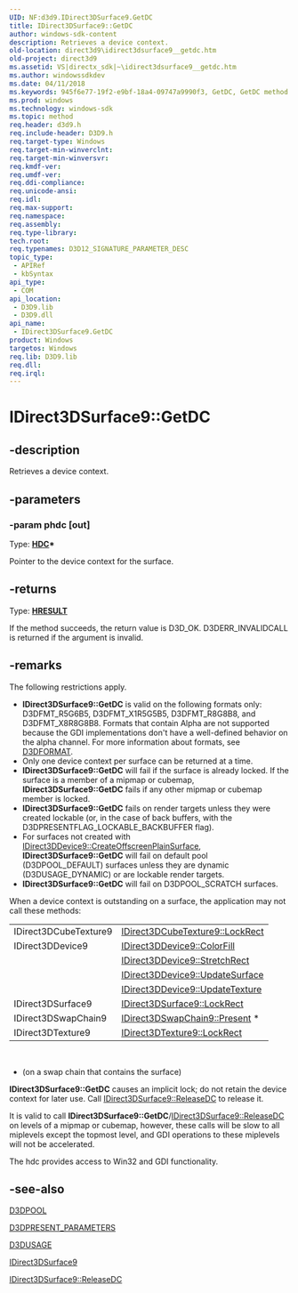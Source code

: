 ```yaml
---
UID: NF:d3d9.IDirect3DSurface9.GetDC
title: IDirect3DSurface9::GetDC
author: windows-sdk-content
description: Retrieves a device context.
old-location: direct3d9\idirect3dsurface9__getdc.htm
old-project: direct3d9
ms.assetid: VS|directx_sdk|~\idirect3dsurface9__getdc.htm
ms.author: windowssdkdev
ms.date: 04/11/2018
ms.keywords: 945f6e77-19f2-e9bf-18a4-09747a9990f3, GetDC, GetDC method [Direct3D 9], GetDC method [Direct3D 9],IDirect3DSurface9 interface, IDirect3DSurface9 interface [Direct3D 9],GetDC method, IDirect3DSurface9.GetDC, IDirect3DSurface9::GetDC, d3d9helper/IDirect3DSurface9::GetDC, direct3d9.idirect3dsurface9__getdc
ms.prod: windows
ms.technology: windows-sdk
ms.topic: method
req.header: d3d9.h
req.include-header: D3D9.h
req.target-type: Windows
req.target-min-winverclnt: 
req.target-min-winversvr: 
req.kmdf-ver: 
req.umdf-ver: 
req.ddi-compliance: 
req.unicode-ansi: 
req.idl: 
req.max-support: 
req.namespace: 
req.assembly: 
req.type-library: 
tech.root: 
req.typenames: D3D12_SIGNATURE_PARAMETER_DESC
topic_type:
 - APIRef
 - kbSyntax
api_type:
 - COM
api_location:
 - D3D9.lib
 - D3D9.dll
api_name:
 - IDirect3DSurface9.GetDC
product: Windows
targetos: Windows
req.lib: D3D9.lib
req.dll: 
req.irql: 
---
```


# IDirect3DSurface9::GetDC


## -description


Retrieves a device context.


## -parameters




### -param phdc [out]

Type: <b><a href="https://msdn.microsoft.com/4553cafc-450e-4493-a4d4-cb6e2f274d46">HDC</a>*</b>

Pointer to the device context for the surface.


## -returns



Type: <b><a href="https://msdn.microsoft.com/library/Hh437604(v=VS.85).aspx">HRESULT</a></b>

If the method succeeds, the return value is D3D_OK. D3DERR_INVALIDCALL is returned if the argument is invalid.




## -remarks



The following restrictions apply.

<ul>
<li><b>IDirect3DSurface9::GetDC</b> is valid on the following formats only: D3DFMT_R5G6B5, D3DFMT_X1R5G5B5, D3DFMT_R8G8B8, and D3DFMT_X8R8G8B8. Formats that contain Alpha are not supported because the GDI implementations don't have a well-defined behavior on the alpha channel. For more information about formats, see <a href="https://msdn.microsoft.com/library/Bb172558(v=VS.85).aspx">D3DFORMAT</a>.</li>
<li>Only one device context per surface can be returned at a time.</li>
<li><b>IDirect3DSurface9::GetDC</b> will fail if the surface is already locked. If the surface is a member of a mipmap or cubemap, <b>IDirect3DSurface9::GetDC</b> fails if any other mipmap or cubemap member is locked.</li>
<li><b>IDirect3DSurface9::GetDC</b> fails on render targets unless they were created lockable (or, in the case of back buffers, with the D3DPRESENTFLAG_LOCKABLE_BACKBUFFER flag).</li>
<li>For surfaces not created with <a href="https://msdn.microsoft.com/library/Bb174358(v=VS.85).aspx">IDirect3DDevice9::CreateOffscreenPlainSurface</a>, <b>IDirect3DSurface9::GetDC</b> will fail on default pool (D3DPOOL_DEFAULT) surfaces unless they are dynamic (D3DUSAGE_DYNAMIC) or are lockable render targets.</li>
<li><b>IDirect3DSurface9::GetDC</b> will fail on D3DPOOL_SCRATCH surfaces.</li>
</ul>
When a device context is outstanding on a surface, the application may not call these methods:

<table>
<tr>
<td>IDirect3DCubeTexture9</td>
<td>
<a href="https://msdn.microsoft.com/library/Bb174334(v=VS.85).aspx">IDirect3DCubeTexture9::LockRect</a>
</td>
</tr>
<tr>
<td>IDirect3DDevice9</td>
<td>
<a href="https://msdn.microsoft.com/library/Bb174353(v=VS.85).aspx">IDirect3DDevice9::ColorFill</a>
</td>
</tr>
<tr>
<td></td>
<td>
<a href="https://msdn.microsoft.com/library/Bb174471(v=VS.85).aspx">IDirect3DDevice9::StretchRect</a>
</td>
</tr>
<tr>
<td></td>
<td>
<a href="https://msdn.microsoft.com/library/Bb205857(v=VS.85).aspx">IDirect3DDevice9::UpdateSurface</a>
</td>
</tr>
<tr>
<td></td>
<td>
<a href="https://msdn.microsoft.com/library/Bb205858(v=VS.85).aspx">IDirect3DDevice9::UpdateTexture</a>
</td>
</tr>
<tr>
<td>IDirect3DSurface9</td>
<td>
<a href="https://msdn.microsoft.com/library/Bb205896(v=VS.85).aspx">IDirect3DSurface9::LockRect</a>
</td>
</tr>
<tr>
<td>IDirect3DSwapChain9</td>
<td>
<a href="https://msdn.microsoft.com/library/Bb205908(v=VS.85).aspx">IDirect3DSwapChain9::Present</a> *</td>
</tr>
<tr>
<td>IDirect3DTexture9</td>
<td>
<a href="https://msdn.microsoft.com/library/Bb205913(v=VS.85).aspx">IDirect3DTexture9::LockRect</a>
</td>
</tr>
</table>
 

* (on a swap chain that contains the surface)

<b>IDirect3DSurface9::GetDC</b> causes an implicit lock; do not retain the device context for later use. Call <a href="https://msdn.microsoft.com/library/Bb205897(v=VS.85).aspx">IDirect3DSurface9::ReleaseDC</a> to release it.	

It is valid to call <b>IDirect3DSurface9::GetDC</b>/<a href="https://msdn.microsoft.com/library/Bb205897(v=VS.85).aspx">IDirect3DSurface9::ReleaseDC</a> on levels of a mipmap or cubemap, however, these calls will be slow to all miplevels except the topmost level, and GDI operations to these miplevels will not be accelerated.

The hdc provides access to Win32 and GDI functionality.




## -see-also




<a href="https://msdn.microsoft.com/library/Bb172584(v=VS.85).aspx">D3DPOOL</a>



<a href="https://msdn.microsoft.com/library/Bb172588(v=VS.85).aspx">D3DPRESENT_PARAMETERS</a>



<a href="https://msdn.microsoft.com/library/Bb172625(v=VS.85).aspx">D3DUSAGE</a>



<a href="https://msdn.microsoft.com/library/Bb205892(v=VS.85).aspx">IDirect3DSurface9</a>



<a href="https://msdn.microsoft.com/library/Bb205897(v=VS.85).aspx">IDirect3DSurface9::ReleaseDC</a>
 

 

